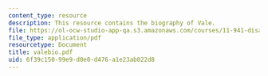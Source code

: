 ```yaml
---
content_type: resource
description: This resource contains the biography of Vale.
file: https://ol-ocw-studio-app-qa.s3.amazonaws.com/courses/11-941-disaster-vulnerability-and-resilience-spring-2005/6f39c15099e9d0e0d476a1e23ab022d8_valebio.pdf
file_type: application/pdf
resourcetype: Document
title: valebio.pdf
uid: 6f39c150-99e9-d0e0-d476-a1e23ab022d8
---
```

